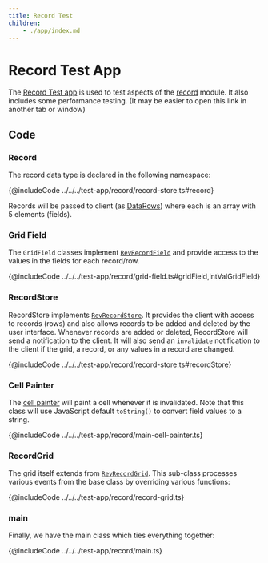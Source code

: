 ```yaml
---
title: Record Test
children:
    - ./app/index.md
---
```


# Record Test App

The [Record Test app](./app/index.md) is used to test aspects of the [record](/record/) module.  It also includes some performance testing. (It may be easier to open this link in another tab or window)

## Code

### Record

The record data type is declared in the following namespace:

{@includeCode ../../../test-app/record/record-store.ts#record}

Records will be passed to client (as [DataRows](/common/RevDataServer/ViewRow/)) where each is an array with 5 elements (fields).

### Grid Field

The `GridField` classes implement [`RevRecordField`](/record/RevRecordField-1/) and provide access to the values in the fields for each record/row.

{@includeCode ../../../test-app/record/grid-field.ts#gridField,intValGridField}

### RecordStore

RecordStore implements [`RevRecordStore`](/record/RevRecordStore-1/). It provides the client with access to records (rows) and also allows records to be added and deleted by the user interface.  Whenever records are added or deleted, RecordStore will send a notification to the client.  It will also send an `invalidate` notification to the client if the grid, a record, or any values in a record are changed.

{@includeCode ../../../test-app/record/record-store.ts#recordStore}

### Cell Painter

The [cell painter]() will paint a cell whenever it is invalidated.  Note that this class will use JavaScript default `toString()` to convert field values to a string.

{@includeCode ../../../test-app/record/main-cell-painter.ts}

### RecordGrid

The grid itself extends from [`RevRecordGrid`](/record/RevRecordGrid-1/). This sub-class processes various events from the base class by overriding various functions:

{@includeCode ../../../test-app/record/record-grid.ts}

### main

Finally, we have the main class which ties everything together:

{@includeCode ../../../test-app/record/main.ts}
